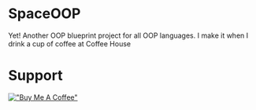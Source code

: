 # SpaceOOP
Yet! Another OOP blueprint project for all OOP languages. I make it when I drink a cup of coffee at Coffee House

# Support
[!["Buy Me A Coffee"](https://www.buymeacoffee.com/assets/img/custom_images/orange_img.png)](https://www.buymeacoffee.com/StephenN)
